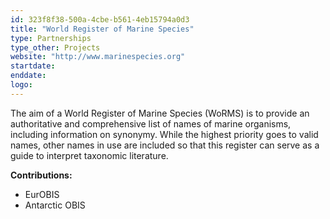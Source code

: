 ```yaml
---
id: 323f8f38-500a-4cbe-b561-4eb15794a0d3
title: "World Register of Marine Species"
type: Partnerships
type_other: Projects
website: "http://www.marinespecies.org"
startdate:
enddate:
logo:
---
```


The aim of a World Register of Marine Species (WoRMS) is to provide an authoritative and comprehensive list of names of marine organisms, including information on synonymy. While the highest priority goes to valid names, other names in use are included so that this register can serve as a guide to interpret taxonomic literature.

**Contributions:**
- EurOBIS
- Antarctic OBIS 